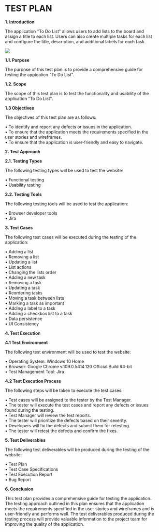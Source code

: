 # TEST PLAN

**1. Introduction**<p>
  The application "To Do List" allows users to add lists to the board and assign a title to each list. Users can also create multiple tasks for each list and configure the title, description, and additional labels for each task.<p>
<img src="https://user-images.githubusercontent.com/80547490/220552530-24fb17d1-d12b-4034-8cf2-d80510852eaa.png"><p>
   **1.1. Purpose**<p>
   The purpose of this test plan is to provide a comprehensive guide for testing the appication "To Do List".<p>
   **1.2. Scope**<p>
   The scope of this test plan is to test the functionality and usability of the application "To Do List".<p>
   **1.3 Objectives**<p>
   The objectives of this test plan are as follows:<p>
      •	To identify and report any defects or issues in the application.<br>
      •	To ensure that the application meets the requirements specified in the user stories and wireframes.<br>
      •	To ensure that the application is user-friendly and easy to navigate.<p>
   
**2. Test Approach**<p>
   **2.1. Testing Types**<p>
   The following testing types will be used to test the website:<p>
      •	Functional testing<br>
      •	Usability testing<p>
   **2.2. Testing Tools**<p>
   The following testing tools will be used to test the application:<p>
      •	Browser developer tools<br>
      •	Jira<p>
         
**3. Test Cases**<p>
The following test cases will be executed during the testing of the application:<p>
      •	Adding a list<br>
      •	Removing a list<br>
      •	Updating a list<br>
      •	List actions<br>
      •	Changing the lists order<br>
      •	Adding a new task<br>
      •	Removing a task<br>
      •	Updating a task<br>
      •	Reordering tasks<br>
      •	Moving a task between lists<br>
      •	Marking a task as important<br>
      •	Adding a label to a task<br>
      •  Adding a checkbox list to a task<br>
      •  Data persistence<br>
      •	UI Consistency<p>
      
**4. Test Execution**<p>
   **4.1 Test Environment**<p>
   The following test environment will be used to test the website:<p>
      •	Operating System: Windows 10 Home<br>
      •	Browser: Google Chrome v.109.0.5414.120 Official Build 64-bit<br>
      •	Test Management Tool: Jira<p>
   **4.2 Test Execution Process**<p>
   The following steps will be taken to execute the test cases:<p>
      •	Test cases will be assigned to the tester by the Test Manager.<br>
      •	The tester will execute the test cases and report any defects or issues found during the testing.<br>
      •	Test Manager will review the test reports.<br>
      •	The tester will prioritize the defects based on their severity.<br>
      •	Developers will fix the defects and submit them for retesting.<br>
      •	The tester will retest the defects and confirm the fixes.<br>
      
**5. Test Deliverables**<p>
The following test deliverables will be produced during the testing of the website:<p>
•	Test Plan<br>
•	Test Case Specifications<br>
•	Test Execution Report<br>
•	Bug Report<p>

**6. Conclusion**<p>
This test plan provides a comprehensive guide for testing the application. 
The testing approach outlined in this plan ensures that the application meets the requirements specified in the user stories and wireframes and is user-friendly and performs well.
The test deliverables produced during the testing process will provide valuable information to the project team for improving the quality of the application.
